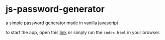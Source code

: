 # js-password-generator
a simple password generator made in vanilla javascript

to start the app, open this [link](https://jessenreinhart.github.io/pass_generator/) or simply run the `index.html` in your browser.
